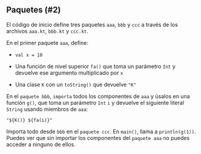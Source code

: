 ## Paquetes (#2)

El código de inicio define tres paquetes `aaa`, `bbb` y `ccc` a través de los archivos
`aaa.kt`, `bbb.kt` y `ccc.kt`.

En el primer paquete `aaa`, define:

- `val x = 10`

- Una función de nivel superior `fa()` que toma un parámetro `Int` y devuelve ese
  argumento multiplicado por `x`

- Una clase `K` con un `toString()` que devuelve `"K"`

En el `paquete bbb`, `importa` todos los componentes de `aaa` y úsalos en una
función `g()`, que toma un parámetro `Int` `i` y devuelve el siguiente
literal `String` usando miembros de `aaa`:

```text
"${K()} ${fa(i)}"
```

Importa todo desde `bbb` en el `paquete ccc`. En `main()`, llama a
`println(g(1))`. Puedes ver que sin importar los 
componentes del `paquete aaa` no puedes acceder a ninguno de ellos.